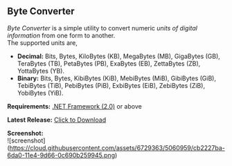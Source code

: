 Byte Converter
---
_Byte Converter_ is a simple utility to convert numeric _units of digital information_ from one form to another.  
The supported units are,

* __Decimal:__ Bits, Bytes, KiloBytes (KB), MegaBytes (MB), GigaBytes (GB), TeraBytes (TB), PetaBytes (PB), ExaBytes (EB), ZettaBytes (ZB), YottaBytes (YB).
* __Binary:__  Bits, Bytes, KibiBytes (KiB), MebiBytes (MiB), GibiBytes (GiB), TebiBytes (TiB), PebiBytes (PiB), ExbiBytes (EiB), ZebiBytes (ZiB), YobiBytes (YiB).

__Requirements:__  [.NET Framework (2.0)](http://www.softpedia.com/get/Others/Signatures-Updates/Microsoft-NET-Framework-Service-Pack.shtml) or above

__Latest Release:__ [Click to Download](https://github.com/akmamansoor/ByteConverter/releases)

__Screenshot:__  
![screenshot] (https://cloud.githubusercontent.com/assets/6729363/5060959/cb2227ba-6da0-11e4-9d66-0c690b259945.png)
